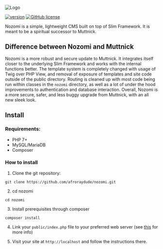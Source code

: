 ![Logo](https://github.com/afroraydude/nozomi-core/blob/master/src/img/icon-left-font.png)

[![version](https://img.shields.io/badge/version-0.0.1-orange.svg?longCache=true&style=flat-square
)](https://github.com/afroraydude/nozomi-core)
[![GitHub license](https://img.shields.io/github/license/afroraydude/nozomi.svg?style=flat-square)](https://github.com/afroraydude/nozomi/blob/master/LICENSE)


Nozomi is a simple, lightweight CMS built on top of Slim Framework. It is meant to be a spiritual successor to Muttnick.

## Difference between Nozomi and Muttnick

Nozomi is a more robust and secure update to Muttnick. It integrates itself closer to the underlying Slim Framework and works with the internal functions better. The template system is completely changed with usage of Twig over PHP View, and removal of exposure of templates and site code outside of the public directory. Routing is cleaned up with most code being run within classes in the `nozomi` directory, as well as a lot of under the hood improvements to authentication and database interaction. Overall, Nozomi is a more secure, safer, and less buggy upgrade from Muttnick, with an all new sleek look.

## Install

### Requirements:
* PHP 7+
* MySQL/MariaDB
* Composer

### How to install
1. Clone the git repository:
```
git clone https://github.com/afroraydude/nozomi.git
```

2. cd nozomi
```
cd nozomi
```

3. Install prerequisites through composer
```
composer install
```

4. Link your `public/index.php` file to your preferred web server (see [this](https://github.com/afroraydude/nozomi-site/blob/master/install/server.md) for more info)

5. Visit your site at `http://localhost` and follow the instructions there.
